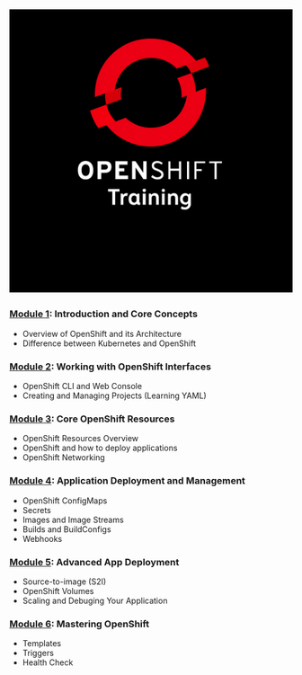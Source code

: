 ![OpenShift-Training](/images/banner.png)
---
### [Module 1](https://github.com/ocp-workshop-wf/bootcamp/tree/main/module1): Introduction and Core Concepts 

- Overview of OpenShift and its Architecture
- Difference between Kubernetes and OpenShift

### [Module 2](https://github.com/ocp-workshop-wf/bootcamp/tree/main/module2): Working with OpenShift Interfaces

- OpenShift CLI and Web Console
- Creating and Managing Projects (Learning YAML)

### [Module 3](https://github.com/ocp-workshop-wf/bootcamp/tree/main/module3): Core OpenShift Resources

- OpenShift Resources Overview
- OpenShift and how to deploy applications
- OpenShift Networking

### [Module 4](https://github.com/ocp-workshop-wf/bootcamp/tree/main/module4): Application Deployment and Management

- OpenShift ConfigMaps
- Secrets
- Images and Image Streams
- Builds and BuildConfigs
- Webhooks

### [Module 5](https://github.com/ocp-workshop-wf/bootcamp/tree/main/module5): Advanced App Deployment

- Source-to-image (S2I)
- OpenShift Volumes
- Scaling and Debuging Your Application

### [Module 6](https://github.com/ocp-workshop-wf/bootcamp/tree/main/module6): Mastering OpenShift

- Templates
- Triggers 
- Health Check 
